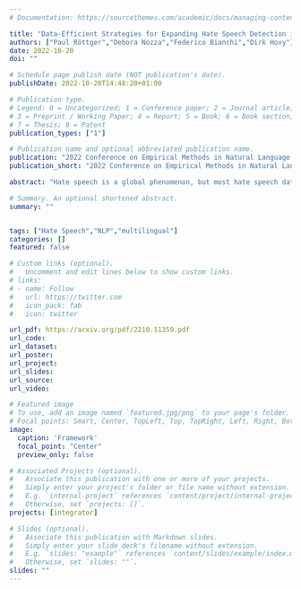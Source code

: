 ```yaml
---
# Documentation: https://sourcethemes.com/academic/docs/managing-content/

title: "Data-Efficient Strategies for Expanding Hate Speech Detection into Under-Resourced Languages"
authors: ["Paul Röttger","Debora Nozza","Federico Bianchi","Dirk Hovy"]
date: 2022-10-20
doi: ""

# Schedule page publish date (NOT publication's date).
publishDate: 2022-10-20T14:48:20+01:00

# Publication type.
# Legend: 0 = Uncategorized; 1 = Conference paper; 2 = Journal article;
# 3 = Preprint / Working Paper; 4 = Report; 5 = Book; 6 = Book section;
# 7 = Thesis; 8 = Patent
publication_types: ["1"]

# Publication name and optional abbreviated publication name.
publication: "2022 Conference on Empirical Methods in Natural Language Processing (EMNLP 2022)"
publication_short: "2022 Conference on Empirical Methods in Natural Language Processing (EMNLP 2022)"

abstract: "Hate speech is a global phenomenon, but most hate speech datasets so far focus on English-language content. This hinders the development of more effective hate speech detection models in hundreds of languages spoken by billions across the world. More data is needed, but annotating hateful content is expensive, time-consuming and potentially harmful to annotators. To mitigate these issues, we explore data-efficient strategies for expanding hate speech detection into under-resourced languages. In a series of experiments with mono- and multilingual models across five non-English languages, we find that 1) a small amount of target-language fine-tuning data is needed to achieve strong performance, 2) the benefits of using more such data decrease exponentially, and 3) initial fine-tuning on readily-available English data can partially substitute target-language data and improve model generalisability. Based on these findings, we formulate actionable recommendations for hate speech detection in low-resource language settings."

# Summary. An optional shortened abstract.
summary: ""


tags: ["Hate Speech","NLP","multilingual"]
categories: []
featured: false

# Custom links (optional).
#   Uncomment and edit lines below to show custom links.
# links:
# - name: Follow
#   url: https://twitter.com
#   icon_pack: fab
#   icon: twitter

url_pdf: https://arxiv.org/pdf/2210.11359.pdf
url_code:
url_dataset:
url_poster:
url_project:
url_slides:
url_source:
url_video:

# Featured image
# To use, add an image named `featured.jpg/png` to your page's folder.
# Focal points: Smart, Center, TopLeft, Top, TopRight, Left, Right, BottomLeft, Bottom, BottomRight.
image:
  caption: 'Framework'
  focal_point: "Center"
  preview_only: false

# Associated Projects (optional).
#   Associate this publication with one or more of your projects.
#   Simply enter your project's folder or file name without extension.
#   E.g. `internal-project` references `content/project/internal-project/index.md`.
#   Otherwise, set `projects: []`.
projects: [integrator]

# Slides (optional).
#   Associate this publication with Markdown slides.
#   Simply enter your slide deck's filename without extension.
#   E.g. `slides: "example"` references `content/slides/example/index.md`.
#   Otherwise, set `slides: ""`.
slides: ""
---
```

